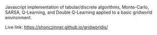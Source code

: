 Javascript implementation of tabular/discrete algorithms, Monte-Carlo, SARSA, Q-Learning, and Double Q-Learning applied to a basic gridworld environment.

Live link: https://shonczinner.github.io/gridworldjs/
